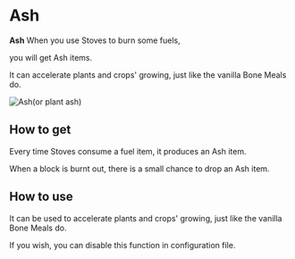 # Ash

**Ash**
When you use Stoves to burn some fuels,

you will get Ash items.

It can accelerate plants and crops' growing, just like the vanilla Bone Meals do.

![Ash(or plant ash)](../.gitbook/assets/blocks-items/ash.png)

## How to get

Every time Stoves consume a fuel item, it produces an Ash item.

When a block is burnt out, there is a small chance to drop an Ash item.

## How to use

It can be used to accelerate plants and crops' growing, just like the vanilla Bone Meals do.

If you wish, you can disable this function in configuration file.
